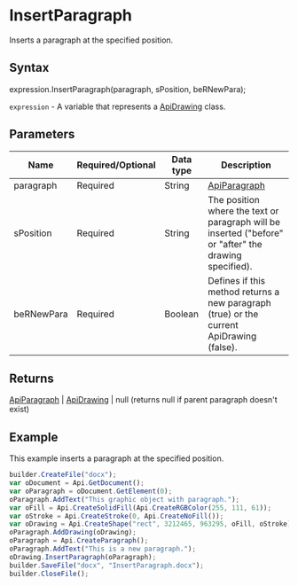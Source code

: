 # InsertParagraph

Inserts a paragraph at the specified position.

## Syntax

expression.InsertParagraph(paragraph, sPosition, beRNewPara);

`expression` - A variable that represents a [ApiDrawing](../ApiDrawing.md) class.

## Parameters

| **Name** | **Required/Optional** | **Data type** | **Description** |
| ------------- | ------------- | ------------- | ------------- |
| paragraph | Required | String | [ApiParagraph](../../ApiParagraph/ApiParagraph.md) | Text or paragraph. |
| sPosition | Required | String | The position where the text or paragraph will be inserted ("before" or "after" the drawing specified). |
| beRNewPara | Required | Boolean | Defines if this method returns a new paragraph (true) or the current ApiDrawing (false). |

## Returns

[ApiParagraph](../../ApiParagraph/ApiParagraph.md) &#124; [ApiDrawing](../ApiDrawing.md) &#124; null (returns null if parent paragraph doesn't exist)

## Example

This example inserts a paragraph at the specified position.

```javascript
builder.CreateFile("docx");
var oDocument = Api.GetDocument();
var oParagraph = oDocument.GetElement(0);
oParagraph.AddText("This graphic object with paragraph.");
var oFill = Api.CreateSolidFill(Api.CreateRGBColor(255, 111, 61));
var oStroke = Api.CreateStroke(0, Api.CreateNoFill());
var oDrawing = Api.CreateShape("rect", 3212465, 963295, oFill, oStroke);
oParagraph.AddDrawing(oDrawing);
oParagraph = Api.CreateParagraph();
oParagraph.AddText("This is a new paragraph.");
oDrawing.InsertParagraph(oParagraph);
builder.SaveFile("docx", "InsertParagraph.docx");
builder.CloseFile();
```